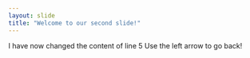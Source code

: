 ```yaml
---
layout: slide
title: "Welcome to our second slide!"
---
```

I have now changed the content of line 5
Use the left arrow to go back!